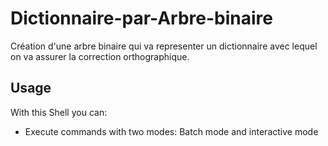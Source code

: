 # Dictionnaire-par-Arbre-binaire
Création d'une arbre binaire qui va representer un dictionnaire avec lequel on va assurer la correction orthographique.

## Usage

With this Shell you can:

-  Execute commands with two modes: Batch mode and interactive mode

